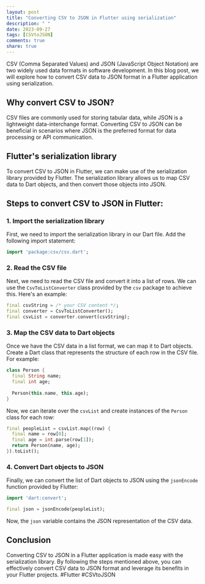 ```yaml
---
layout: post
title: "Converting CSV to JSON in Flutter using serialization"
description: " "
date: 2023-09-27
tags: [CSVtoJSON]
comments: true
share: true
---
```


CSV (Comma Separated Values) and JSON (JavaScript Object Notation) are two widely used data formats in software development. In this blog post, we will explore how to convert CSV data to JSON format in a Flutter application using serialization.

## Why convert CSV to JSON?

CSV files are commonly used for storing tabular data, while JSON is a lightweight data-interchange format. Converting CSV to JSON can be beneficial in scenarios where JSON is the preferred format for data processing or API communication.

## Flutter's serialization library

To convert CSV to JSON in Flutter, we can make use of the serialization library provided by Flutter. The serialization library allows us to map CSV data to Dart objects, and then convert those objects into JSON.

## Steps to convert CSV to JSON in Flutter:

### 1. Import the serialization library

First, we need to import the serialization library in our Dart file. Add the following import statement:

```dart
import 'package:csv/csv.dart';
```

### 2. Read the CSV file

Next, we need to read the CSV file and convert it into a list of rows. We can use the `CsvToListConverter` class provided by the `csv` package to achieve this. Here's an example:

```dart
final csvString = /* your CSV content */;
final converter = CsvToListConverter();
final csvList = converter.convert(csvString);
```

### 3. Map the CSV data to Dart objects

Once we have the CSV data in a list format, we can map it to Dart objects. Create a Dart class that represents the structure of each row in the CSV file. For example:

```dart
class Person {
  final String name;
  final int age;
  
  Person(this.name, this.age);
}
```

Now, we can iterate over the `csvList` and create instances of the `Person` class for each row:

```dart
final peopleList = csvList.map((row) {
  final name = row[0];
  final age = int.parse(row[1]);
  return Person(name, age);
}).toList();
```

### 4. Convert Dart objects to JSON

Finally, we can convert the list of Dart objects to JSON using the `jsonEncode` function provided by Flutter:

```dart
import 'dart:convert';

final json = jsonEncode(peopleList);
```

Now, the `json` variable contains the JSON representation of the CSV data.

## Conclusion

Converting CSV to JSON in a Flutter application is made easy with the serialization library. By following the steps mentioned above, you can effectively convert CSV data to JSON format and leverage its benefits in your Flutter projects. #Flutter #CSVtoJSON